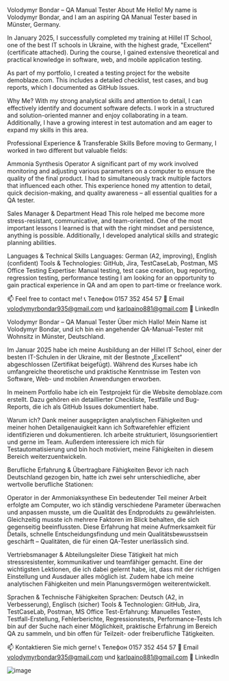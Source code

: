 Volodymyr Bondar – QA Manual Tester
About Me
Hello! My name is Volodymyr Bondar, and I am an aspiring QA Manual Tester based in Münster, Germany.

In January 2025, I successfully completed my training at Hillel IT School, one of the best IT schools in Ukraine, with the highest grade, "Excellent" (certificate attached). During the course, I gained extensive theoretical and practical knowledge in software, web, and mobile application testing.

As part of my portfolio, I created a testing project for the website demoblaze.com. This includes a detailed checklist, test cases, and bug reports, which I documented as GitHub Issues.

Why Me?
With my strong analytical skills and attention to detail, I can effectively identify and document software defects. I work in a structured and solution-oriented manner and enjoy collaborating in a team. Additionally, I have a growing interest in test automation and am eager to expand my skills in this area.

Professional Experience & Transferable Skills
Before moving to Germany, I worked in two different but valuable fields:

Ammonia Synthesis Operator
A significant part of my work involved monitoring and adjusting various parameters on a computer to ensure the quality of the final product. I had to simultaneously track multiple factors that influenced each other. This experience honed my attention to detail, quick decision-making, and quality awareness – all essential qualities for a QA tester.

Sales Manager & Department Head
This role helped me become more stress-resistant, communicative, and team-oriented. One of the most important lessons I learned is that with the right mindset and persistence, anything is possible. Additionally, I developed analytical skills and strategic planning abilities.

Languages & Technical Skills
Languages: German (A2, improving), English (confident)
Tools & Technologies: GitHub, Jira, TestCaseLab, Postman, MS Office
Testing Expertise: Manual testing, test case creation, bug reporting, regression testing, performance testing
I am looking for an opportunity to gain practical experience in QA and am open to part-time or freelance work.

📫 Feel free to contact me!
📞 Телефон 0157 352 454 57
📧 Email volodymyrbondar935@gmail.com und karlpaino881@gmail.com
🔗 LinkedIn

Volodymyr Bondar – QA Manual Tester
Über mich
Hallo! Mein Name ist Volodymyr Bondar, und ich bin ein angehender QA-Manual-Tester mit Wohnsitz in Münster, Deutschland.

Im Januar 2025 habe ich meine Ausbildung an der Hillel IT School, einer der besten IT-Schulen in der Ukraine, mit der Bestnote „Excellent“ abgeschlossen (Zertifikat beigefügt). Während des Kurses habe ich umfangreiche theoretische und praktische Kenntnisse im Testen von Software, Web- und mobilen Anwendungen erworben.

In meinem Portfolio habe ich ein Testprojekt für die Website demoblaze.com erstellt. Dazu gehören ein detaillierter Checkliste, Testfälle und Bug-Reports, die ich als GitHub Issues dokumentiert habe.

Warum ich?
Dank meiner ausgeprägten analytischen Fähigkeiten und meiner hohen Detailgenauigkeit kann ich Softwarefehler effizient identifizieren und dokumentieren. Ich arbeite strukturiert, lösungsorientiert und gerne im Team. Außerdem interessiere ich mich für Testautomatisierung und bin hoch motiviert, meine Fähigkeiten in diesem Bereich weiterzuentwickeln.

Berufliche Erfahrung & Übertragbare Fähigkeiten
Bevor ich nach Deutschland gezogen bin, hatte ich zwei sehr unterschiedliche, aber wertvolle berufliche Stationen:

Operator in der Ammoniaksynthese
Ein bedeutender Teil meiner Arbeit erfolgte am Computer, wo ich ständig verschiedene Parameter überwachen und anpassen musste, um die Qualität des Endprodukts zu gewährleisten. Gleichzeitig musste ich mehrere Faktoren im Blick behalten, die sich gegenseitig beeinflussten. Diese Erfahrung hat meine Aufmerksamkeit für Details, schnelle Entscheidungsfindung und mein Qualitätsbewusstsein geschärft – Qualitäten, die für einen QA-Tester unerlässlich sind.

Vertriebsmanager & Abteilungsleiter
Diese Tätigkeit hat mich stressresistenter, kommunikativer und teamfähiger gemacht. Eine der wichtigsten Lektionen, die ich dabei gelernt habe, ist, dass mit der richtigen Einstellung und Ausdauer alles möglich ist. Zudem habe ich meine analytischen Fähigkeiten und mein Planungsvermögen weiterentwickelt.

Sprachen & Technische Fähigkeiten
Sprachen: Deutsch (A2, in Verbesserung), Englisch (sicher)
Tools & Technologien: GitHub, Jira, TestCaseLab, Postman, MS Office
Test-Erfahrung: Manuelles Testen, Testfall-Erstellung, Fehlerberichte, Regressionstests, Performance-Tests
Ich bin auf der Suche nach einer Möglichkeit, praktische Erfahrung im Bereich QA zu sammeln, und bin offen für Teilzeit- oder freiberufliche Tätigkeiten.

📫 Kontaktieren Sie mich gerne!
📞 Телефон  0157 352 454 57
📧 Email volodymyrbondar935@gmail.com und karlpaino881@gmail.com
🔗 LinkedIn

![image](https://github.com/user-attachments/assets/30718428-77da-462f-9087-5e5e80313dbb)


